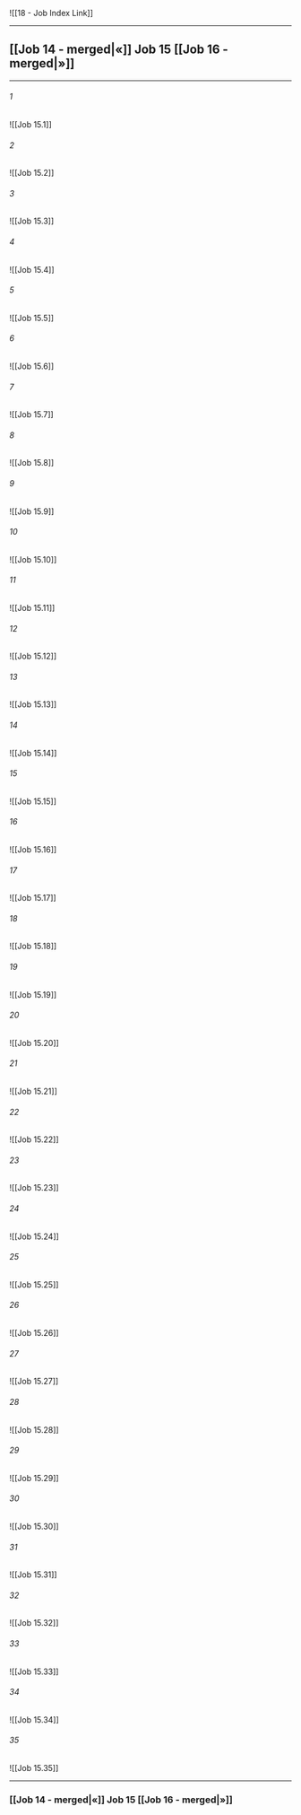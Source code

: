 ![[18 - Job Index Link]]

---
##  [[Job 14 - merged|«]] Job 15 [[Job 16 - merged|»]]

---

###### 1
![[Job 15.1]] 

###### 2
![[Job 15.2]] 

###### 3
![[Job 15.3]] 

###### 4
![[Job 15.4]]

###### 5 
![[Job 15.5]] 

###### 6
![[Job 15.6]] 

###### 7
![[Job 15.7]] 

###### 8
![[Job 15.8]] 

###### 9
![[Job 15.9]] 

###### 10
![[Job 15.10]] 

###### 11
![[Job 15.11]] 

###### 12
![[Job 15.12]]

###### 13
![[Job 15.13]] 

###### 14
![[Job 15.14]] 

###### 15
![[Job 15.15]]

###### 16
![[Job 15.16]] 

###### 17
![[Job 15.17]]

###### 18
![[Job 15.18]] 

###### 19
![[Job 15.19]] 

###### 20
![[Job 15.20]]

###### 21
![[Job 15.21]] 

###### 22
![[Job 15.22]] 

###### 23
![[Job 15.23]]

###### 24
![[Job 15.24]] 

###### 25
![[Job 15.25]]

###### 26
![[Job 15.26]] 

###### 27
![[Job 15.27]] 

###### 28
![[Job 15.28]]

###### 29
![[Job 15.29]] 

###### 30
![[Job 15.30]] 

###### 31
![[Job 15.31]] 

###### 32
![[Job 15.32]] 

###### 33
![[Job 15.33]]

###### 34
![[Job 15.34]] 

###### 35
![[Job 15.35]]


---
###  [[Job 14 - merged|«]] Job 15 [[Job 16 - merged|»]]